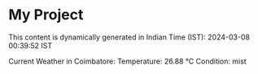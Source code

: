 # My Project

This content is dynamically generated in Indian Time (IST): 2024-03-08 00:39:52 IST


Current Weather in Coimbatore:
Temperature: 26.88 °C
Condition: mist
